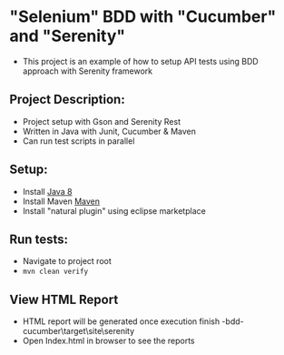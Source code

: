 # "Selenium" BDD with "Cucumber" and "Serenity"
* This project is an example of how to setup API tests using BDD approach with Serenity framework

## Project Description:
* Project setup with Gson and Serenity Rest
* Written in Java with Junit, Cucumber & Maven
* Can run test scripts in parallel

## Setup:
* Install [Java 8](http://www.oracle.com/technetwork/java/javase/overview/java8-2100321.html)
* Install Maven [Maven](https://maven.apache.org/)
* Install "natural plugin" using eclipse marketplace 

## Run tests:
* Navigate to project root
* `mvn clean verify`

## View HTML Report
* HTML report will be generated once execution finish -bdd-cucumber\target\site\serenity
* Open Index.html in browser to see the reports

